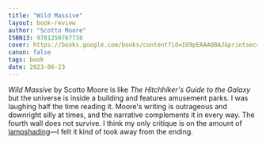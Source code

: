 ```yaml
---
title: "Wild Massive"
layout: book-review
author: "Scotto Moore"
ISBN13: 9781250767738
cover: https://books.google.com/books/content?id=IG9pEAAAQBAJ&printsec=frontcover&img=1&zoom=1&edge=curl&source=gbs_api
canon: false
tags: book
date: 2023-06-23
---
```

*Wild Massive* by Scotto Moore is like *The Hitchhiker's Guide to the Galaxy* but the universe is inside a building and features amusement parks.
I was laughing half the time reading it.
Moore's writing is outrageous and downright silly at times, and the narrative complements it in every way.
The fourth wall does not survive.
I think my only critique is on the amount of [lampshading](https://www.youtube.com/watch?v=G1gzqtwrutw)—I felt it kind of took away from the ending.